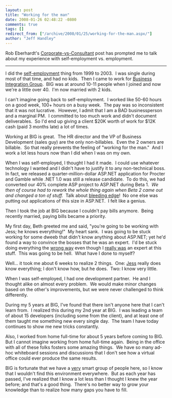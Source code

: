 ```yaml
---
layout: post
title: "Working for the man"
date: 2008-01-26 02:48:22 -0800
comments: true
tags: []
redirect_from: ["/archive/2008/01/25/working-for-the-man.aspx/"]
author: "Jeff Handley"
---
```

<!-- more -->
<p>Rob Eberhardt's <a href="http://blog.throbs.net/CommentView,guid,c2a601ca-0966-4a90-905f-6eaadbc35909.aspx" target="_blank">Corporate-vs-Consultant</a> post has prompted me to talk about my experience with self-employment vs. employment.</p>  <hr />  <p>I did the <a href="http://wedowebstuff.com/" target="_blank">self-employment</a> thing from 1999 to 2003.  I was single during most of that time, and had no kids.  Then I came to work for <a href="http://bigsolutions.com" target="_blank">Business Integration Group</a>.  BIG was at around 10-11 people when I joined and now we're a little over 40.  I'm now married with 2 kids.</p>  <p>I can't imagine going back to self-employment.  I worked like 50-60 hours on a good week, 100+ hours on a busy week.  The pay was so inconsistent that it was not lucrative.  However, I admit that I am a BAD businessperson and a marginal PM.  I committed to too much work and didn't document deliverables.  So I'd end up giving a client $20K worth of work for $12K cash (paid 3 months late) a lot of times. </p>  <p>Working at BIG is great.  The HR director and the VP of Business Development (sales guy) are the only non-billables.  Even the 2 owners are billable.  So that really prevents the feeling of "working for the man."  And I work a lot less hours now than I did when I was on my own.</p>  <p>When I was self-employed, I thought I had it made.  I could use whatever technology I wanted and I didn't have to justify it to any non-technical boss.  In fact, we released a quarter-million-dollar ASP.NET application for Procter and Gamble while .NET 1.0 was still a release candidate.  To do this, we had converted our 40% complete ASP project to ASP.NET during Beta 1.  <em>We then of course had to rework the whole thing again when Beta 2 came out and changed a ton of stuff.</em>  Talk about <a href="http://en.wikipedia.org/wiki/Bleeding_edge" target="_blank">bleeding edge</a>!  No one else was putting out applications of this size in ASP.NET.  I felt like a genius.</p>  <p>Then I took the job at BIG because I couldn't pay bills anymore.  Being recently married, paying bills became a priority.</p>  <p>My first day, Beth greeted me and said, "you're going to be working with Jess; he knows everything!"  My heart sank.  I was going to be stuck working for some dweeb that didn't know anything about ASP.NET; yet he'd found a way to convince the bosses that he was an expert.  I'd be stuck doing everything the <a title="The IBuySpy architecture sucked IMHO, but tons of people were using it for everything" href="http://web.archive.org/web/20010202151000/http://www.ibuyspy.com/" target="_blank">wrong way</a> even though I <u>really was</u> an expert at this stuff.  This was going to be hell.  What have I done to myself?</p>  <p>Well... it took me about 6 weeks to realize 2 things.  One: <a href="http://jesstedder.com" target="_blank">Jess</a> really does know everything; I don't know how, but he does.  Two: I know very little.</p>  <p>When I was self-employed, I had one development partner.  He and I thought alike on almost every problem.  We would make minor changes based on the other's improvements, but we were never challenged to think differently.</p>  <p>During my 5 years at BIG, I've found that there isn't anyone here that I can't learn from.  I realized this during my 2nd year at BIG.  I was leading a team of about 15 developers (including some from the client), and at least one of them taught me something new every single day.  The team I have today continues to show me new tricks constantly.</p>  <p>Also, I worked from home full-time for about 5 years before coming to BIG.  But I cannot imagine working from home full-time again.  Being in the office with all of these folks fosters some amazing things.  We have so many ad-hoc whiteboard sessions and discussions that I don't see how a virtual office could ever produce the same results.</p>  <p>BIG is fortunate that we have a <u>very</u> smart group of people here, so I know that I wouldn't find this environment everywhere.  But as each year has passed, I've realized that I know a lot less than I thought I knew the year before; and that's a good thing.  There's no better way to grow your knowledge than to realize how many gaps you have to fill.</p>

